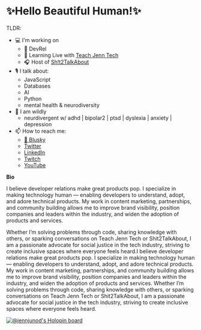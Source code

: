 

<!---
jennjunod/jennjunod is a ✨ special ✨ repository because its `README.md` (this file) appears on your GitHub profile.
You can click the Preview link to take a look at your changes.
--->


# ✨Hello Beautiful Human!✨

TLDR:
  - 💻 I'm working on
    - 🥑 DevRel 
    - 🧐 Learning Live with [Teach Jenn Tech](https://www.twitch.tv/jennjunod) 
    - 🎧 Host of [Sh!t2TalkAbout](https://linktr.ee/shit2talkabout)
  - 🎙️ I talk about:
    - JavaScript
    - Databases
    - AI
    - Python 
    - mental health & neurodiversity
  - 🧠 I am wildly 
    - neurdivergent w/ adhd | bipolar2 | ptsd | dyslexia | anxiety | depression
- 📫 How to reach me:
  - [🦋 Blusky](https://bsky.app/profile/jennjunod.bsky.social)
  - [Twitter](https://twitter.com/JennJunod)
  - [LinkedIn](https://www.linkedin.com/in/jennjunod/)
  - [Twitch](https://www.twitch.tv/jennjunod) 
  - [YouTube](https://www.youtube.com/@jennjunod) 

**Bio**

I believe developer relations make great products pop. I specialize in making technology human — enabling developers to understand, adopt, and adore technical products. My work in content marketing, partnerships, and community building allows me to improve brand visibility, position companies and leaders within the industry, and widen the adoption of products and services.

Whether I’m solving problems through code, sharing knowledge with others, or sparking conversations on Teach Jenn Tech or Shit2TalkAbout, I am a passionate advocate for social justice in the tech industry, striving to create inclusive spaces where everyone feels heard.I believe developer relations make great products pop. I specialize in making technology human — enabling developers to understand, adopt, and adore technical products. My work in content marketing, partnerships, and community building allows me to improve brand visibility, position companies and leaders within the industry, and widen the adoption of products and services. Whether I’m solving problems through code, sharing knowledge with others, or sparking conversations on Teach Jenn Tech or Shit2TalkAbout, I am a passionate advocate for social justice in the tech industry, striving to create inclusive spaces where everyone feels heard.


[![@jennjunod's Holopin board](https://holopin.me/jennjunod)](https://holopin.io/@jennjunod)


